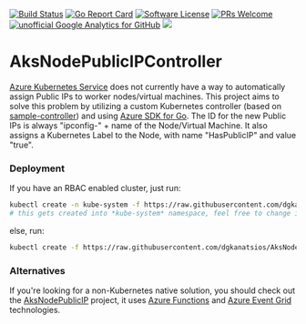 [![Build Status](https://dev.azure.com/dgkanatsios/AksNodePublicIPController/_apis/build/status/AksNodePublicIPController-CI?branchName=master)](https://dev.azure.com/dgkanatsios/AksNodePublicIPController/_build/latest?definitionId=1&branchName=master)
[![Go Report Card](https://goreportcard.com/badge/github.com/dgkanatsios/AksNodePublicIPController)](https://goreportcard.com/report/github.com/dgkanatsios/AksNodePublicIPController)
[![Software License](https://img.shields.io/badge/license-MIT-brightgreen.svg?style=flat-square)](LICENSE)
[![PRs Welcome](https://img.shields.io/badge/PRs-welcome-brightgreen.svg?style=flat-square)](http://makeapullrequest.com)
[![unofficial Google Analytics for GitHub](https://gaforgithub.azurewebsites.net/api?repo=AksNodePublicIPController)](https://github.com/dgkanatsios/gaforgithub)
![](https://img.shields.io/badge/status-beta-yellow.svg)

# AksNodePublicIPController

[Azure Kubernetes Service](https://azure.microsoft.com/en-us/services/kubernetes-service/) does not currently have a way to automatically assign Public IPs to worker nodes/virtual machines. This project aims to solve this problem by utilizing a custom Kubernetes controller (based on [sample-controller](https://github.com/kubernetes/sample-controller)) and using [Azure SDK for Go](https://docs.microsoft.com/en-us/go/azure/). The ID for the new Public IPs is always "ipconfig-" + name of the Node/Virtual Machine. It also assigns a Kubernetes Label to the Node, with name "HasPublicIP" and value "true".

### Deployment

If you have an RBAC enabled cluster, just run:

```bash
kubectl create -n kube-system -f https://raw.githubusercontent.com/dgkanatsios/AksNodePublicIPController/master/deploy.yaml
# this gets created into *kube-system* namespace, feel free to change it on the deploy.yaml
```

else, run:

```bash
kubectl create -f https://raw.githubusercontent.com/dgkanatsios/AksNodePublicIPController/master/deploy-no-rbac.yaml
```

### Alternatives

If you're looking for a non-Kubernetes native solution, you should check out the [AksNodePublicIP](https://github.com/dgkanatsios/AksNodePublicIP) project, it uses [Azure Functions](https://functions.azure.com) and [Azure Event Grid](https://azure.microsoft.com/en-us/services/event-grid/) technologies.